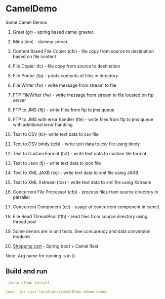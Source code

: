 # CamelDemo
Some Camel Demos

1. Greet (gr) - spring based camel greeter.

2. Mina (mn) - dummy server.

3. Content Based File Copier (cfc) - file copy from source to destination based on file content

4. File Copier (fc) - file copy from source to destination

5. File Printer (fp) - prints contents of files in directory

6. File Writer (fw) - write message from stream to file

7. FTP FileWriter (fw) - write message from stream to file located on ftp server

8. FTP to JMS (ftj) - write files from ftp to jms queue

9. FTP to JMS with error handler (fte) - write files from ftp to jms queue with additional error handling

10. Text to CSV (tc)- write text data to csv file

11. Text to CSV bindy (tcb) - write text data to csv file using bindy

12. Text to Custom Format (tcf) - write text data to custom file format.

13. Text to Json (tj) - write text data to json file

14. Text to XML JAXB (txj) - write text data to xml file using JAXB

15. Text to XML Xstream (txx) - write text data to xml file using Xstream

16. Concurrent File Processor (cfp) - process files from source directory in parrallel

17. Concurrent Component (cc) - usage of concurrent component in camel.

18. File Read ThreadPool (fth) - read files from source directory using thread pool 

19. Some demos are in unit tests. See concurency and data conversion modules

20. [Shopping cart](ShoppingCart/README.md) - Spring boot + Camel Rest

Note: Arg name for running is in ()


## Build and run
```yaml
./mvnw clean install 

java -jar <jar-location>/camelDemo <demo-name>
```
